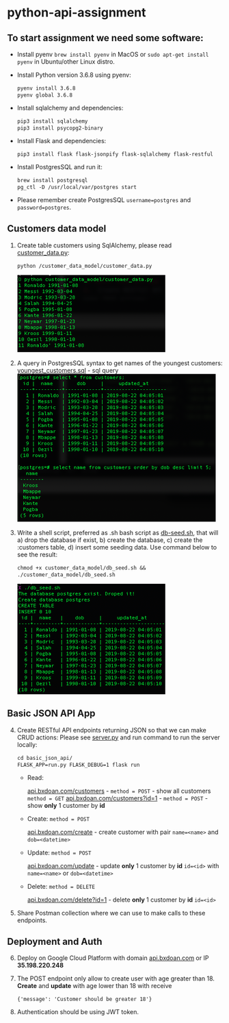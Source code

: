 # python-api-assignment

## To start assignment we need some software:

  * Install pyenv `brew install pyenv` in MacOS or `sudo apt-get install pyenv` in Ubuntu/other Linux distro.
  * Install Python version 3.6.8 using pyenv:
    ```
    pyenv install 3.6.8
    pyenv global 3.6.8
    ```
  * Install sqlalchemy and dependencies:
    ```
    pip3 install sqlalchemy
    pip3 install psycopg2-binary
    ```
  * Install Flask and dependencies:
    ```
    pip3 install flask flask-jsonpify flask-sqlalchemy flask-restful
    ```
  * Install PostgresSQL and run it:
    ```
    brew install postgresql
    pg_ctl -D /usr/local/var/postgres start
    ```

  * Please remember create PostgresSQL `username=postgres` and `password=postgres`.

## Customers data model

1. Create table customers using SqlAlchemy, please read [customer_data.py](https://github.com/bxdoan/python-api-assignment/blob/master/customer_data_model/customer_data.py):
    ```
    python /customer_data_model/customer_data.py
    ```
    ![customer_data](img/customer_data.png)

2. A query in PostgresSQL syntax to get names of the youngest customers:
  [youngest_customers.sql](https://github.com/bxdoan/python-api-assignment/blob/master/customer_data_model/youngest_customers.sql) - sql query
  ![youngest_customers](img/youngest_customers.png)
3.  Write a shell script, preferred as .sh bash script as [db-seed.sh](github.com/bxdoan/python-api-assignment/blob/master/customer_data_model/db-seed.sh), that will a) drop the database if exist, b) create the database, c) create the :customers table, d) insert some seeding data. Use command below to see the result:
    ```
    chmod +x customer_data_model/db_seed.sh && ./customer_data_model/db_seed.sh
    ```
    ![db_seed](img/db-seed.png)

## Basic JSON API App
4.  Create RESTful API endpoints returning JSON so that we can make CRUD actions:
    Please see [server.py](github.com/bxdoan/python-api-assignment/blob/master/basic_json_api/server.py) and run command to run the server locally:
    ```
    cd basic_json_api/
    FLASK_APP=run.py FLASK_DEBUG=1 flask run
    ```
    * Read:

      [api.bxdoan.com/customers](http://api.bxdoan.com/customers) - `method = POST` - show all customers `method = GET`
      [api.bxdoan.com/customers?id=1](http://api.bxdoan.com/customers?id=1) - `method = POST` -show **only** 1 customer by **id**
    * Create: `method = POST`

      [api.bxdoan.com/create](http://api.bxdoan.com/create) - create customer with pair `name=<name>` and `dob=<datetime>`
    * Update: `method = POST`

      [api.bxdoan.com/update](http://api.bxdoan.com/update) - update **only** 1 customer by **id** `id=<id>` with `name=<name>` or `dob=<datetime>`
    * Delete: `method = DELETE`

      [api.bxdoan.com/delete?id=1](http://api.bxdoan.com/customers?id=1) - delete **only** 1 customer by **id** `id=<id>`
5.  Share Postman collection where we can use to make calls to these endpoints.

## Deployment and Auth
6.  Deploy on Google Cloud Platform with domain [api.bxdoan.com](http://api.bxdoan.com/) or IP **35.198.220.248**

7.  The POST endpoint only allow to create user with age greater than 18.
    **Create** and **update** with age lower than 18 with receive
    ```
    {'message': 'Customer should be greater 18'}
    ```
8.  Authentication should be using JWT token.
